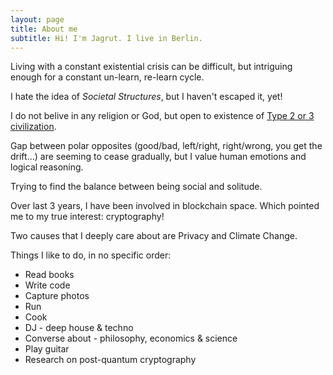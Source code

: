 ```yaml
---
layout: page
title: About me
subtitle: Hi! I'm Jagrut. I live in Berlin.
---
```


Living with a constant existential crisis can be difficult, but intriguing enough for a constant un-learn, re-learn cycle.

I hate the idea of _Societal Structures_, but I haven't escaped it, yet!

I do not belive in any religion or God, but open to existence of [Type 2 or 3 civilization](https://en.wikipedia.org/wiki/Kardashev_scale).

Gap between polar opposites (good/bad, left/right, right/wrong, you get the drift...) are seeming to cease gradually, but I value human emotions and logical reasoning.

Trying to find the balance between being social and solitude. 


Over last 3 years, I have been involved in blockchain space. Which pointed me to my true interest: cryptography! 

Two causes that I deeply care about are Privacy and Climate Change.

Things I like to do, in no specific order:

- Read books
- Write code
- Capture photos
- Run
- Cook
- DJ - deep house & techno
- Converse about - philosophy, economics & science
- Play guitar
- Research on post-quantum cryptography